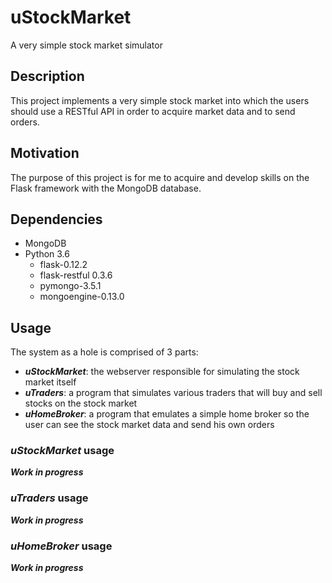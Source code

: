 # uStockMarket
A very simple stock market simulator

## Description

This project implements a very simple stock market into which the users should use a RESTful API in order to acquire market data and to send orders.

## Motivation

The purpose of this project is for me to acquire and develop skills on the Flask framework with the MongoDB database.

## Dependencies

- MongoDB
- Python 3.6
	- flask-0.12.2
	- flask-restful 0.3.6
	- pymongo-3.5.1
	- mongoengine-0.13.0

## Usage

The system as a hole is comprised of 3 parts:

- ***uStockMarket***: the webserver responsible for simulating the stock market itself
- ***uTraders***: a program that simulates various traders that will buy and sell stocks on the stock market
- ***uHomeBroker***: a program that emulates a simple home broker so the user can see the stock market data and send his own orders

### ***uStockMarket*** usage
***Work in progress***

### ***uTraders*** usage
***Work in progress***

### ***uHomeBroker*** usage
***Work in progress***



